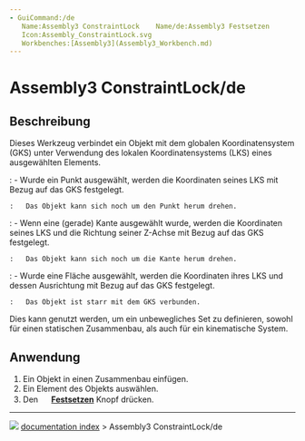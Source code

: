 ```yaml
---
- GuiCommand:/de
   Name:Assembly3 ConstraintLock    Name/de:Assembly3 Festsetzen
   Icon:Assembly_ConstraintLock.svg
   Workbenches:[Assembly3](Assembly3_Workbench.md)
---
```


# Assembly3 ConstraintLock/de

## Beschreibung

Dieses Werkzeug verbindet ein Objekt mit dem globalen Koordinatensystem (GKS) unter Verwendung des lokalen Koordinatensystems (LKS) eines ausgewählten Elements.

:   \- Wurde ein Punkt ausgewählt, werden die Koordinaten seines LKS mit Bezug auf das GKS festgelegt.

    :   Das Objekt kann sich noch um den Punkt herum drehen.
:   \- Wenn eine (gerade) Kante ausgewählt wurde, werden die Koordinaten seines LKS und die Richtung seiner Z-Achse mit Bezug auf das GKS festgelegt.

    :   Das Objekt kann sich noch um die Kante herum drehen.
:   \- Wurde eine Fläche ausgewählt, werden die Koordinaten ihres LKS und dessen Ausrichtung mit Bezug auf das GKS festgelegt.

    :   Das Objekt ist starr mit dem GKS verbunden.

Dies kann genutzt werden, um ein unbewegliches Set zu definieren, sowohl für einen statischen Zusammenbau, als auch für ein kinematische System.

## Anwendung

1.  Ein Objekt in einen Zusammenbau einfügen.
2.  Ein Element des Objekts auswählen.
3.  Den **<img src="images/Assembly_ConstraintLock.svg" width=16px> [Festsetzen](Assembly3_ConstraintLock.md)** Knopf drücken.



---
![](images/Right_arrow.png) [documentation index](../README.md) > Assembly3 ConstraintLock/de
